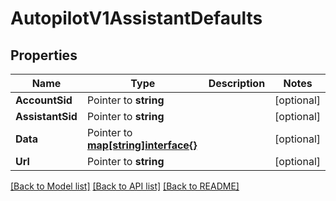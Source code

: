 # AutopilotV1AssistantDefaults

## Properties

Name | Type | Description | Notes
------------ | ------------- | ------------- | -------------
**AccountSid** | Pointer to **string** |  | [optional] 
**AssistantSid** | Pointer to **string** |  | [optional] 
**Data** | Pointer to [**map[string]interface{}**](.md) |  | [optional] 
**Url** | Pointer to **string** |  | [optional] 

[[Back to Model list]](../README.md#documentation-for-models) [[Back to API list]](../README.md#documentation-for-api-endpoints) [[Back to README]](../README.md)


